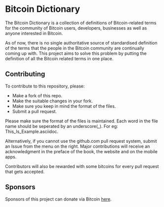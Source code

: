 # Bitcoin Dictionary

The Bitcoin Dictionary is a collection of definitions of Bitcoin-related terms for the community of Bitcoin users, developers, businesses as well as anyone interested in Bitcoin.

As of now, there is no single authoritative source of standardised definition of the terms that the people in the Bitcoin community are continually coming up with. This project aims to solve this problem by putting the definition of all the Bitcoin related terms in one place.

## Contributing

To contribute to this repository, please:
+ Make a fork of this repo.
+ Make the suitable changes in your fork. 
+ Make sure you keep in mind the format of the files. 
+ Submit a pull request. 

Please make sure the format of the files is maintained. Each word in the file name should be seperated by an underscore(_). For eg: This_Is_Example.asciidoc. 

Alternatively, if you cannot use the github.com pull request system, submit an Issue from the menu on the right.
Major contributions will receive an acknowledgment in the preface of the book, the website and on the mobile apps.

Contributors will also be rewarded with some bitcoins for every pull request that gets accepted.

## Sponsors

Sponsors of this project can donate via Bitcoin [here](https://tip4commit.com/github/BitcoinDictionary/bitcoindictionary).
